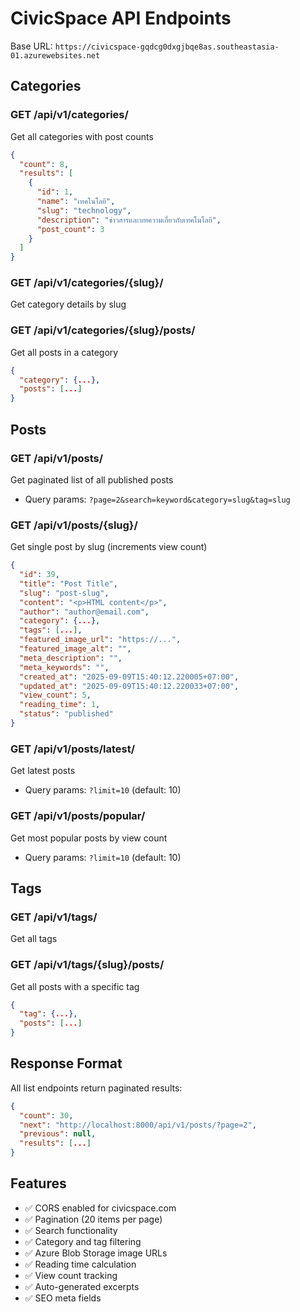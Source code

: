# CivicSpace API Endpoints

Base URL: `https://civicspace-gqdcg0dxgjbqe8as.southeastasia-01.azurewebsites.net`

## Categories

### GET /api/v1/categories/
Get all categories with post counts
```json
{
  "count": 8,
  "results": [
    {
      "id": 1,
      "name": "เทคโนโลยี",
      "slug": "technology", 
      "description": "ข่าวสารและบทความเกี่ยวกับเทคโนโลยี",
      "post_count": 3
    }
  ]
}
```

### GET /api/v1/categories/{slug}/
Get category details by slug

### GET /api/v1/categories/{slug}/posts/
Get all posts in a category
```json
{
  "category": {...},
  "posts": [...]
}
```

## Posts

### GET /api/v1/posts/
Get paginated list of all published posts
- Query params: `?page=2&search=keyword&category=slug&tag=slug`

### GET /api/v1/posts/{slug}/
Get single post by slug (increments view count)
```json
{
  "id": 39,
  "title": "Post Title",
  "slug": "post-slug",
  "content": "<p>HTML content</p>",
  "author": "author@email.com",
  "category": {...},
  "tags": [...],
  "featured_image_url": "https://...",
  "featured_image_alt": "",
  "meta_description": "",
  "meta_keywords": "",
  "created_at": "2025-09-09T15:40:12.220005+07:00",
  "updated_at": "2025-09-09T15:40:12.220033+07:00",
  "view_count": 5,
  "reading_time": 1,
  "status": "published"
}
```

### GET /api/v1/posts/latest/
Get latest posts
- Query params: `?limit=10` (default: 10)

### GET /api/v1/posts/popular/
Get most popular posts by view count  
- Query params: `?limit=10` (default: 10)

## Tags

### GET /api/v1/tags/
Get all tags

### GET /api/v1/tags/{slug}/posts/
Get all posts with a specific tag
```json
{
  "tag": {...},
  "posts": [...]
}
```

## Response Format

All list endpoints return paginated results:
```json
{
  "count": 30,
  "next": "http://localhost:8000/api/v1/posts/?page=2",
  "previous": null,
  "results": [...]
}
```

## Features

- ✅ CORS enabled for civicspace.com
- ✅ Pagination (20 items per page)
- ✅ Search functionality  
- ✅ Category and tag filtering
- ✅ Azure Blob Storage image URLs
- ✅ Reading time calculation
- ✅ View count tracking
- ✅ Auto-generated excerpts
- ✅ SEO meta fields